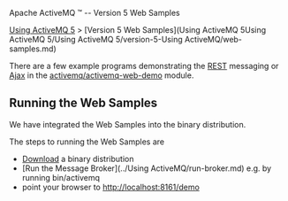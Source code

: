 Apache ActiveMQ ™ -- Version 5 Web Samples 

[Using ActiveMQ 5](../using-activemq-5.md) > [Version 5 Web Samples](Using ActiveMQ 5Using ActiveMQ 5/Using ActiveMQ 5/version-5-Using ActiveMQ/web-samples.md)


There are a few example programs demonstrating the [REST](../Connectivity/Protocols/rest.md) messaging or [Ajax](../Connectivity/ajax.md) in the [activemq/activemq-web-demo](https://svn.apache.org/repos/asf/activemq/trunk/activemq-web-demo/) module.

Running the Web Samples
-----------------------

We have integrated the Web Samples into the binary distribution.

The steps to running the Web Samples are

*   [Download](OverviewOverview/Overview/download.md) a binary distribution
*   [Run the Message Broker](../Using ActiveMQ/run-broker.md) e.g. by running bin/activemq
*   point your browser to [http://localhost:8161/demo](http://localhost:8161/demo)

